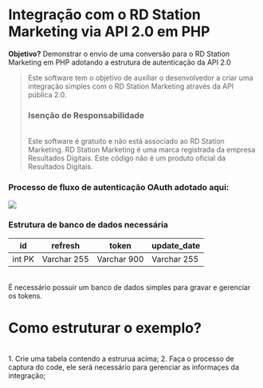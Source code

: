 <h1> Integração com o RD Station Marketing via API 2.0 em PHP </h1>
<b>Objetivo?</b> Demonstrar o envio de uma conversão para o RD Station Marketing em PHP adotando a estrutura de autenticação da API 2.0
<br>
<blockquote>
Este software tem o objetivo de auxiliar o desenvolvedor a criar uma integração simples com o RD Station Marketing através da API pública 2.0.
<br> 
<h3> Isenção de Responsabilidade </h3> <br>
Este software é gratuito e não está associado ao RD Station Marketing. RD Station Marketing é uma marca registrada da empresa Resultados Digitais. Este código não é um produto oficial da Resultados Digitais.

</blockquote>

<h3>Processo de fluxo de autenticação OAuth adotado aqui: </h3>

<img src="https://uploaddeimagens.com.br/images/002/201/492/full/FLUXO_API.png">

<h3>Estrutura de banco de dados necessária</h3>

| id     	| refresh     	| token       	| update_date 	|
|--------	|-------------	|-------------	|-------------	|
| int PK 	| Varchar 255 	| Varchar 900 	| Varchar 255 	| 

<br>
É necessário possuir um banco de dados simples para gravar e gerenciar os tokens.
<h1> Como estruturar o exemplo? </h1>
<br>
1. Crie uma tabela contendo a estrurua acima;
2. Faça o processo de captura do code, ele será necessário para gerenciar as informaçes da integração;
